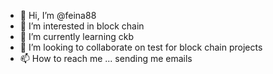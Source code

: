 - 👋 Hi, I’m @feina88
- 👀 I’m interested in block chain
- 🌱 I’m currently learning ckb
- 💞️ I’m looking to collaborate on test for block chain projects
- 📫 How to reach me ... sending me emails

<!---
feina88/feina88 is a ✨ special ✨ repository because its `README.md` (this file) appears on your GitHub profile.
You can click the Preview link to take a look at your changes.
--->
